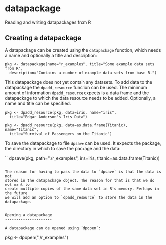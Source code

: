 datapackage
===========

Reading and writing datapackages from R


Creating a datapackage
----------------------

A datapackage can be created using the `datapackage` function, which needs a
name and optionally a title and description:
```
pkg <- datapackage(name="r_examples", title="Some example data sets from R",
  description="Contains a number of example data sets from base R.")
```

This datapackage  does not yet contain any datasets. To add data to the
datapackage the `dpadd_resource` function can be used.  The minimum amount of
information `dpadd_resource` expects is a data frame and the datapackage to
which the data resource needs to be added.  Optionally, a name and title can be
specified. 

```
pkg <- dpadd_resource(pkg, data=iris, name="iris", 
  title="Edgar Anderson's Iris Data")

pkg <- dpadd_resource(pkg, data=as.data.frame(Titanic), name="titanic",
  title="Survival of Passengers on the Titanic")
```

To save the datapackage to file `dpsave` can be used. It expects the package,
the directory in which to save the package and the data: 

``
dpsave(pkg, path="./r_examples", iris=iris, titanic=as.data.frame(Titanic))

```

The reason for having to pass the data to `dpsave` is that the data is not
stored in the datapackage object. The reason for that is that we do not want to
create multiple copies of the same data set in R's memory. Perhaps in the future
we will add an option to `dpadd_resource` to store the data in the datapackage.


Opening a datapackage
---------------------

A datapackage can de opened using `dpopen`:

```
pkg <- dpopen("./r_examples")
```


